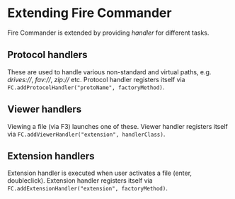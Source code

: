 # Extending Fire Commander #

Fire Commander is extended by providing _handler_ for different tasks.

## Protocol handlers ##

These are used to handle various non-standard and virtual paths, e.g. _drives://_, _fav://_, _zip://_ etc. Protocol handler registers itself via `FC.addProtocolHandler("protoName", factoryMethod)`.

## Viewer handlers ##

Viewing a file (via F3) launches one of these. Viewer handler registers itself via `FC.addViewerHandler("extension", handlerClass)`.

## Extension handlers ##

Extension handler is executed when user activates a file (enter, doubleclick). Extension handler registers itself via `FC.addExtensionHandler("extension", factoryMethod)`.